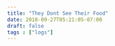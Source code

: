 ```yaml
---
title: "They Dont See Their Food"
date: 2018-09-27T05:21:05-07:00
draft: false
tags : ["logs"]
---
```

